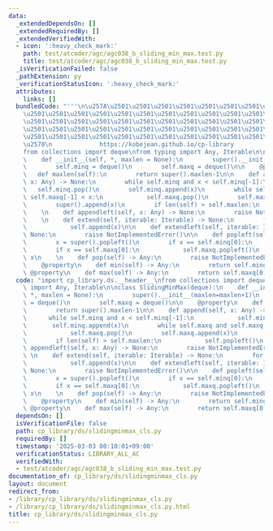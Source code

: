 ```yaml
---
data:
  _extendedDependsOn: []
  _extendedRequiredBy: []
  _extendedVerifiedWith:
  - icon: ':heavy_check_mark:'
    path: test/atcoder/agc/agc038_b_sliding_min_max.test.py
    title: test/atcoder/agc/agc038_b_sliding_min_max.test.py
  _isVerificationFailed: false
  _pathExtension: py
  _verificationStatusIcon: ':heavy_check_mark:'
  attributes:
    links: []
  bundledCode: "'''\n\u257A\u2501\u2501\u2501\u2501\u2501\u2501\u2501\u2501\u2501\u2501\
    \u2501\u2501\u2501\u2501\u2501\u2501\u2501\u2501\u2501\u2501\u2501\u2501\u2501\
    \u2501\u2501\u2501\u2501\u2501\u2501\u2501\u2501\u2501\u2501\u2501\u2501\u2501\
    \u2501\u2501\u2501\u2501\u2501\u2501\u2501\u2501\u2501\u2501\u2501\u2501\u2501\
    \u2501\u2501\u2501\u2501\u2501\u2501\u2501\u2501\u2501\u2501\u2501\u2501\u2501\
    \u2578\n             https://kobejean.github.io/cp-library               \n'''\n\
    from collections import deque\nfrom typing import Any, Iterable\n\nclass SlidingMinMax(deque):\n\
    \    def __init__(self, *, maxlen = None):\n        super().__init__(maxlen=maxlen+1)\n\
    \        self.minq = deque()\n        self.maxq = deque()\n\n    @property\n \
    \   def maxlen(self):\n        return super().maxlen-1\n\n    def append(self,\
    \ x: Any) -> None:\n        while self.minq and x < self.minq[-1]:\n         \
    \   self.minq.pop()\n        self.minq.append(x)\n        while self.maxq and\
    \ self.maxq[-1] < x:\n            self.maxq.pop()\n        self.maxq.append(x)\n\
    \        super().append(x)\n        if len(self) > self.maxlen:\n            self.popleft()\n\
    \    \n    def appendleft(self, x: Any) -> None:\n        raise NotImplementedError()\n\
    \    \n    def extend(self, iterable: Iterable) -> None:\n        for x in iterable:\n\
    \            self.append(x)\n\n    def extendleft(self, iterable: Iterable) ->\
    \ None:\n        raise NotImplementedError()\n\n    def popleft(self) -> Any:\n\
    \        x = super().popleft()\n        if x == self.minq[0]:\n            self.minq.popleft()\n\
    \        if x == self.maxq[0]:\n            self.maxq.popleft()\n        return\
    \ x\n    \n    def pop(self) -> Any:\n        raise NotImplementedError()\n\n\
    \    @property\n    def min(self) -> Any:\n        return self.minq[0]\n\n   \
    \ @property\n    def max(self) -> Any:\n        return self.maxq[0]\n"
  code: "import cp_library.ds.__header__\nfrom collections import deque\nfrom typing\
    \ import Any, Iterable\n\nclass SlidingMinMax(deque):\n    def __init__(self,\
    \ *, maxlen = None):\n        super().__init__(maxlen=maxlen+1)\n        self.minq\
    \ = deque()\n        self.maxq = deque()\n\n    @property\n    def maxlen(self):\n\
    \        return super().maxlen-1\n\n    def append(self, x: Any) -> None:\n  \
    \      while self.minq and x < self.minq[-1]:\n            self.minq.pop()\n \
    \       self.minq.append(x)\n        while self.maxq and self.maxq[-1] < x:\n\
    \            self.maxq.pop()\n        self.maxq.append(x)\n        super().append(x)\n\
    \        if len(self) > self.maxlen:\n            self.popleft()\n    \n    def\
    \ appendleft(self, x: Any) -> None:\n        raise NotImplementedError()\n   \
    \ \n    def extend(self, iterable: Iterable) -> None:\n        for x in iterable:\n\
    \            self.append(x)\n\n    def extendleft(self, iterable: Iterable) ->\
    \ None:\n        raise NotImplementedError()\n\n    def popleft(self) -> Any:\n\
    \        x = super().popleft()\n        if x == self.minq[0]:\n            self.minq.popleft()\n\
    \        if x == self.maxq[0]:\n            self.maxq.popleft()\n        return\
    \ x\n    \n    def pop(self) -> Any:\n        raise NotImplementedError()\n\n\
    \    @property\n    def min(self) -> Any:\n        return self.minq[0]\n\n   \
    \ @property\n    def max(self) -> Any:\n        return self.maxq[0]\n"
  dependsOn: []
  isVerificationFile: false
  path: cp_library/ds/slidingminmax_cls.py
  requiredBy: []
  timestamp: '2025-03-03 00:10:01+09:00'
  verificationStatus: LIBRARY_ALL_AC
  verifiedWith:
  - test/atcoder/agc/agc038_b_sliding_min_max.test.py
documentation_of: cp_library/ds/slidingminmax_cls.py
layout: document
redirect_from:
- /library/cp_library/ds/slidingminmax_cls.py
- /library/cp_library/ds/slidingminmax_cls.py.html
title: cp_library/ds/slidingminmax_cls.py
---
```


